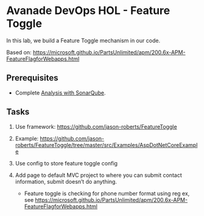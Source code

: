 # Avanade DevOps HOL - Feature Toggle

In this lab, we build a Feature Toggle mechanism in our code.

Based on: https://microsoft.github.io/PartsUnlimited/apm/200.6x-APM-FeatureFlagforWebapps.html

## Prerequisites

- Complete [Analysis with SonarQube](lab-3-analysis-with-sonarqube.md).

## Tasks

1. Use framework: https://github.com/jason-roberts/FeatureToggle

1. Example: https://github.com/jason-roberts/FeatureToggle/tree/master/src/Examples/AspDotNetCoreExample

1. Use config to store feature toggle config

1. Add page to default MVC project to where you can submit contact information, submit doesn’t do anything.
   - Feature toggle is checking for phone number format using reg ex, see https://microsoft.github.io/PartsUnlimited/apm/200.6x-APM-FeatureFlagforWebapps.html